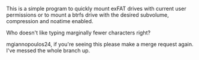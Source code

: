 This is a simple program to quickly mount exFAT drives with current user permissions or to mount a btrfs drive with the desired subvolume, compression and noatime enabled.

Who doesn't like typing marginally fewer characters right?

mgiannopoulos24, if you're seeing this please make a merge request again. I've messed the whole branch up.
